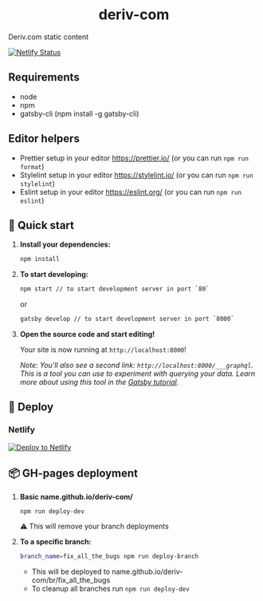 <h1 align="center">
  deriv-com
</h1>

Deriv.com static content

[![Netlify Status](https://api.netlify.com/api/v1/badges/cbcd400a-686a-4470-b000-4780f427fee8/deploy-status)](https://app.netlify.com/sites/deriv-com/deploys)

## Requirements

-   node
-   npm
-   gatsby-cli (npm install -g gatsby-cli)

## Editor helpers

-   Prettier setup in your editor https://prettier.io/ (or you can run `npm run format`)
-   Stylelint setup in your editor https://stylelint.io/ (or you can run `npm run stylelint`)
-   Eslint setup in your editor https://eslint.org/ (or you can run `npm run eslint`)

## 🚀 Quick start

1.  **Install your dependencies:**

    ```sh
    npm install
    ```

2.  **To start developing:**

    ```sh
    npm start // to start development server in port `80`
    ```

    or

    ```sh
    gatsby develop // to start development server in port `8000`
    ```

3.  **Open the source code and start editing!**

    Your site is now running at `http://localhost:8000`!

    _Note: You'll also see a second link: _`http://localhost:8000/___graphql`_. This is a tool you can use to experiment with querying your data. Learn more about using this tool in the [Gatsby tutorial](https://www.gatsbyjs.org/tutorial/part-five/#introducing-graphiql)._

## 💫 Deploy

### Netlify

[![Deploy to Netlify](https://www.netlify.com/img/deploy/button.svg)](https://app.netlify.com/start/deploy?repository=https://github.com/gatsbyjs/gatsby-starter-default)

## 📦 GH-pages deployment

1. **Basic name.github.io/deriv-com/**

    ```sh
    npm run deploy-dev
    ```

    ⚠️ This will remove your branch deployments

2. **To a specific branch:**

    ```sh
    branch_name=fix_all_the_bugs npm run deploy-branch
    ```

    - This will be deployed to name.github.io/deriv-com/br/fix_all_the_bugs
    - To cleanup all branches run `npm run deploy-dev`
